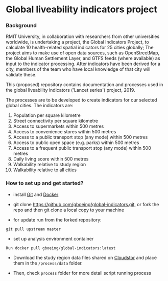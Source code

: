 # Global liveability indicators project

### Background
RMIT University, in collaboration with researchers from other universities worldwide, is undertaking a project, the Global Indicators Project, to calculate 10 health-related spatial indicators for 25 cities globally; The project aims to make use of open data sources, such as OpenStreetMap, the Global Human Settlement Layer, and GTFS feeds (where available) as input to the indicator processing. After indicators have been derived for a city, members of the team who have local knowledge of that city will validate these.  

This (proposed) repository contains documentation and processes used in the global liveability indicators ('Lancet series') project, 2019.  

The processes are to be developed to create indicators for our selected global cities. The indicators are:   
1. Population per square kilometre  
2. Street connectivity per square kilometre  
3. Access to supermarkets within 500 metres  
4. Access to convenience stores within 500 metres  
5. Access to a public transport stop (any mode) within 500 metres  
6. Access to public open space (e.g. parks) within 500 metres  
7. Access to a frequent public transport stop (any mode) within 500 metres  
8. Daily living score within 500 metres  
9. Walkability relative to study region  
10. Walkability relative to all cities  


### How to set up and get started? ###

* install [Git](https://git-scm.com/downloads) and [Docker](https://www.docker.com/products/docker-desktop)

* git clone https://github.com/gboeing/global-indicators.git, or fork the repo and then git clone a local copy to your machine

* for update run from the forked repository:
```
git pull upstream master
```

* set up analysis environment container

```
Run docker pull gboeing/global-indicators:latest
```

* Download the study region data files shared on [Cloudstor](https://cloudstor.aarnet.edu.au/plus/s/j1UababLcIw8vbM) and place them in the `/process/data` folder.

* Then, check `process` folder for more detail script running process
